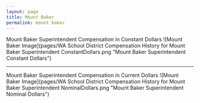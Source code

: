 ```yaml
---
layout: page
title: Mount Baker
permalink: mount baker
---
```



Mount Baker Superintendent Compensation in Constant Dollars
![Mount Baker Image](pages/WA School District Compensation History for Mount Baker Superintendent ConstantDollars.png "Mount Baker Superintendent Constant Dollars")
___

Mount Baker Superintendent Compensation in Current Dollars
![Mount Baker Image](pages/WA School District Compensation History for Mount Baker Superintendent NominalDollars.png "Mount Baker Superintendent Nominal Dollars")